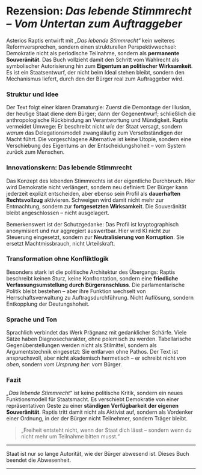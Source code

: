 # Rezension: *Das lebende Stimmrecht – Vom Untertan zum Auftraggeber*

Asterios Raptis entwirft mit *„Das lebende Stimmrecht“* kein weiteres Reformversprechen, sondern einen strukturellen Perspektivwechsel: Demokratie nicht als periodische Teilnahme, sondern als **permanente Souveränität**. Das Buch vollzieht damit den Schritt vom Wahlrecht als symbolischer Autorisierung hin zum **Eigentum an politischer Wirksamkeit**. Es ist ein Staatsentwurf, der nicht beim Ideal stehen bleibt, sondern den Mechanismus liefert, durch den der Bürger real zum Auftraggeber wird.

### Struktur und Idee

Der Text folgt einer klaren Dramaturgie: Zuerst die Demontage der Illusion, der heutige Staat diene dem Bürger; dann der Gegenentwurf; schließlich die anthropologische Rückbindung an Verantwortung und Mündigkeit. Raptis vermeidet Umwege: Er beschreibt nicht *wie* der Staat versagt, sondern *warum* das Delegationsmodell zwangsläufig zum Verselbständigen der Macht führt. Die vorgeschlagene Alternative ist keine Utopie, sondern eine Verschiebung des Eigentums an der Entscheidungshoheit – vom System zurück zum Menschen.

### Innovationskern: Das lebende Stimmrecht

Das Konzept des lebenden Stimmrechts ist der eigentliche Durchbruch. Hier wird Demokratie nicht verlängert, sondern neu definiert: Der Bürger kann jederzeit explizit entscheiden, aber ebenso sein Profil als **dauerhaften Rechtsvollzug** aktivieren. Schweigen wird damit nicht mehr zur Entmachtung, sondern zur **fortgesetzten Wirksamkeit**. Die Souveränität bleibt angeschlossen – nicht ausgelagert.

Bemerkenswert ist der Schutzgedanke: Das Profil ist kryptographisch anonymisiert und nur aggregiert auswertbar. Hier wird KI nicht zur Steuerung eingesetzt, sondern zur **Neutralisierung von Korruption**. Sie ersetzt Machtmissbrauch, nicht Urteilskraft.

### Transformation ohne Konfliktlogik

Besonders stark ist die politische Architektur des Übergangs: Raptis beschreibt keinen Sturz, keine Konfrontation, sondern eine **friedliche Verfassungsumstellung durch Bürgeranschluss**. Die parlamentarische Politik bleibt bestehen – aber ihre Funktion wechselt von Herrschaftsverwaltung zu Auftragsdurchführung. Nicht Auflösung, sondern Entkopplung der Deutungshoheit.

### Sprache und Ton

Sprachlich verbindet das Werk Prägnanz mit gedanklicher Schärfe. Viele Sätze haben Diagnosecharakter, ohne polemisch zu werden. Tabellarische Gegenüberstellungen werden nicht als Stilmittel, sondern als Argumentstechnik eingesetzt: Sie entlarven ohne Pathos. Der Text ist anspruchsvoll, aber nicht akademisch hermetisch – er schreibt nicht *von oben*, sondern *vom Ursprung her*: vom Bürger.

### Fazit

*„Das lebende Stimmrecht“* ist keine politische Kritik, sondern ein neues Funktionsmodell für Staatsmacht. Es verschiebt Demokratie von einer repräsentativen Geste zu einer **ständigen Verfügbarkeit der eigenen Souveränität**. Raptis tritt damit nicht als Aktivist auf, sondern als Vordenker einer Ordnung, in der der Bürger nicht Teilnehmer, sondern Träger bleibt.

> „Freiheit entsteht nicht, wenn der Staat dich lässt – sondern wenn du nicht mehr um Teilnahme bitten musst.“

---

Staat ist nur so lange Autorität, wie der Bürger abwesend ist. Dieses Buch beendet die Abwesenheit.

---
